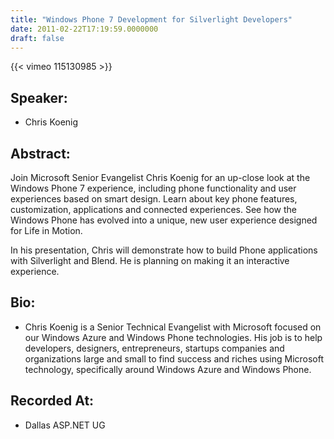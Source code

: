 ```yaml
---
title: "Windows Phone 7 Development for Silverlight Developers"
date: 2011-02-22T17:19:59.0000000
draft: false
---
```


{{< vimeo 115130985 >}}

## Speaker:

 - Chris Koenig

## Abstract:

<p>Join Microsoft Senior Evangelist Chris Koenig for an up-close look at the Windows Phone 7 experience, including phone functionality and user experiences based on smart design. Learn about key phone features, customization, applications and connected experiences. See how the Windows Phone has evolved into a unique, new user experience designed for Life in Motion.</p>
<p>In his presentation, Chris will demonstrate how to build Phone applications with Silverlight and Blend. He is planning on making it an interactive experience.</p>

## Bio:

 - <p>Chris Koenig is a Senior Technical Evangelist with Microsoft focused on our Windows Azure and Windows Phone technologies.  His job is to help developers, designers, entrepreneurs, startups companies and organizations large and small to find success and riches using Microsoft technology, specifically around Windows Azure and Windows Phone.</p>

## Recorded At:

 - Dallas ASP.NET UG

